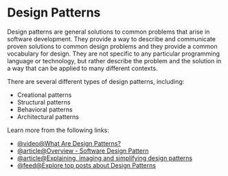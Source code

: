 # Design Patterns

Design patterns are general solutions to common problems that arise in software development. They provide a way to describe and communicate proven solutions to common design problems and they provide a common vocabulary for design. They are not specific to any particular programming language or technology, but rather describe the problem and the solution in a way that can be applied to many different contexts.

There are several different types of design patterns, including:

- Creational patterns
- Structural patterns
- Behavioral patterns
- Architectural patterns

Learn more from the following links:

- [@video@What Are Design Patterns?](https://www.youtube.com/watch?v=BWprw8UHIzA)
- [@article@Overview - Software Design Pattern](https://en.wikipedia.org/wiki/Software_design_pattern)
- [@article@Explaining, imaging and simplifying design patterns](https://refactoring.guru/design-patterns/what-is-pattern)
- [@feed@Explore top posts about Design Patterns](https://app.daily.dev/tags/design-patterns?ref=roadmapsh)
